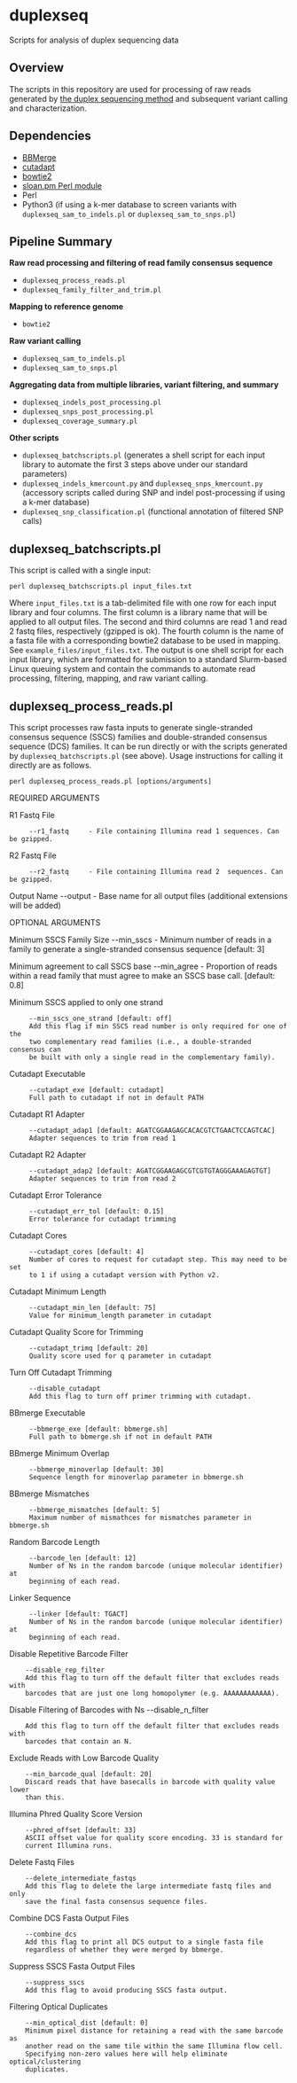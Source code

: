 # duplexseq
Scripts for analysis of duplex sequencing data


## Overview

The scripts in this repository are used for processing of raw reads generated by [the duplex sequencing method](https://www.nature.com/articles/nprot.2014.170) and subsequent variant calling and characterization.

## Dependencies

- [BBMerge](https://jgi.doe.gov/data-and-tools/bbtools/bb-tools-user-guide/bbmerge-guide/)
- [cutadapt](https://cutadapt.readthedocs.io/en/stable/)
- [bowtie2](http://bowtie-bio.sourceforge.net/bowtie2/index.shtml)
- [sloan.pm Perl module](https://github.com/dbsloan/perl_modules)
- Perl
- Python3 (if using a k-mer database to screen variants with `duplexseq_sam_to_indels.pl` or `duplexseq_sam_to_snps.pl`)

## Pipeline Summary

**Raw read processing and filtering of read family consensus sequence**
- `duplexseq_process_reads.pl`
- `duplexseq_family_filter_and_trim.pl`

**Mapping to reference genome**
- `bowtie2`

**Raw variant calling**
- `duplexseq_sam_to_indels.pl`
- `duplexseq_sam_to_snps.pl`

**Aggregating data from multiple libraries, variant filtering, and summary**
- `duplexseq_indels_post_processing.pl`
- `duplexseq_snps_post_processing.pl`
- `duplexseq_coverage_summary.pl`

**Other scripts**
- `duplexseq_batchscripts.pl` (generates a shell script for each input library to automate the first 3 steps above under our standard parameters)
- `duplexseq_indels_kmercount.py` and `duplexseq_snps_kmercount.py` (accessory scripts called during SNP and indel post-processing if using a k-mer database)
- `duplexseq_snp_classification.pl` (functional annotation of filtered SNP calls)

## duplexseq_batchscripts.pl

This script is called with a single input:

`perl duplexseq_batchscripts.pl input_files.txt`

Where `input_files.txt` is a tab-delimited file with one row for each input library and four columns. The first column is a library name that will be applied to all output files. The second and third columns are read 1 and read 2 fastq files, respectively (gzipped is ok). The fourth column is the name of a fasta file with a corresponding bowtie2 database to be used in mapping. See `example_files/input_files.txt`. The output is one shell script for each input library, which are formatted for submission to a standard Slurm-based Linux queuing system and contain the commands to automate read processing, filtering, mapping, and raw variant calling.

## duplexseq_process_reads.pl

This script processes raw fasta inputs to generate single-stranded consensus sequence (SSCS) families and double-stranded consensus sequence (DCS) families. It can be run directly or with the scripts generated by `duplexseq_batchscripts.pl` (see above). Usage instructions for calling it directly are as follows.

`perl duplexseq_process_reads.pl [options/arguments]`

   REQUIRED ARGUMENTS
   
   R1 Fastq File

         --r1_fastq     - File containing Illumina read 1 sequences. Can be gzipped.
   
   R2 Fastq File

         --r2_fastq     - File containing Illumina read 2  sequences. Can be gzipped.

   Output Name
         --output       - Base name for all output files (additional extensions will be added)
   
   
   OPTIONAL ARGUMENTS
 
   Minimum SSCS Family Size
         --min_sscs      - Minimum number of reads in a family to generate a single-stranded consensus sequence [default: 3]

   Minimum agreement to call SSCS base
         --min_agree     - Proportion of reads within a read family that must agree to make an SSCS base call. [default: 0.8]

   Minimum SSCS applied to only one strand
   
         --min_sscs_one_strand [default: off]      
         Add this flag if min SSCS read number is only required for one of the
         two complementary read families (i.e., a double-stranded consensus can 
         be built with only a single read in the complementary family).

   Cutadapt Executable
   
         --cutadapt_exe [default: cutadapt]      
         Full path to cutadapt if not in default PATH

   Cutadapt R1 Adapter
   
         --cutadapt_adap1 [default: AGATCGGAAGAGCACACGTCTGAACTCCAGTCAC]   
         Adapter sequences to trim from read 1

   Cutadapt R2 Adapter
   
         --cutadapt_adap2 [default: AGATCGGAAGAGCGTCGTGTAGGGAAAGAGTGT]   
         Adapter sequences to trim from read 2

   Cutadapt Error Tolerance
   
         --cutadapt_err_tol [default: 0.15]   
         Error tolerance for cutadapt trimming

   Cutadapt Cores
   
         --cutadapt_cores [default: 4]   
         Number of cores to request for cutadapt step. This may need to be set
         to 1 if using a cutadapt version with Python v2.

   Cutadapt Minimum Length
   
         --cutadapt_min_len [default: 75]   
         Value for minimum_length parameter in cutadapt

   Cutadapt Quality Score for Trimming
   
         --cutadapt_trimq [default: 20]   
         Quality score used for q parameter in cutadapt
         
   Turn Off Cutadapt Trimming
   
         --disable_cutadapt 
         Add this flag to turn off primer trimming with cutadapt.

   BBmerge Executable
   
         --bbmerge_exe [default: bbmerge.sh]      
         Full path to bbmerge.sh if not in default PATH
         
   BBmerge Minimum Overlap
   
         --bbmerge_minoverlap [default: 30]   
         Sequence length for minoverlap parameter in bbmerge.sh

   BBmerge Mismatches
   
         --bbmerge_mismatches [default: 5]   
         Maximum number of mismathces for mismatches parameter in bbmerge.sh
   
   Random Barcode Length
   
         --barcode_len [default: 12] 
         Number of Ns in the random barcode (unique molecular identifier) at
         beginning of each read.

   Linker Sequence
   
         --linker [default: TGACT] 
         Number of Ns in the random barcode (unique molecular identifier) at
         beginning of each read.
 
   Disable Repetitive Barcode Filter
   
    	--disable_rep_filter
    	Add this flag to turn off the default filter that excludes reads with
    	barcodes that are just one long homopolymer (e.g. AAAAAAAAAAAA).

   Disable Filtering of Barcodes with Ns
    	--disable_n_filter
    	
    	Add this flag to turn off the default filter that excludes reads with
    	barcodes that contain an N.

   Exclude Reads with Low Barcode Quality
    
    	--min_barcode_qual [default: 20]
    	Discard reads that have basecalls in barcode with quality value lower
    	than this.
    	
   Illumina Phred Quality Score Version  
   
    	--phred_offset [default: 33]
    	ASCII offset value for quality score encoding. 33 is standard for
    	current Illumina runs.

   Delete Fastq Files
   
    	--delete_intermediate_fastqs
    	Add this flag to delete the large intermediate fastq files and only
    	save the final fasta consensus sequence files.

   Combine DCS Fasta Output Files
   
    	--combine_dcs
    	Add this flag to print all DCS output to a single fasta file
    	regardless of whether they were merged by bbmerge.

   Suppress SSCS Fasta Output Files
   
    	--suppress_sscs
    	Add this flag to avoid producing SSCS fasta output.

   Filtering Optical Duplicates    
   
    	--min_optical_dist [default: 0]
    	Minimum pixel distance for retaining a read with the same barcode as 
    	another read on the same tile within the same Illumina flow cell.
    	Specifying non-zero values here will help eliminate optical/clustering
    	duplicates.
                 



